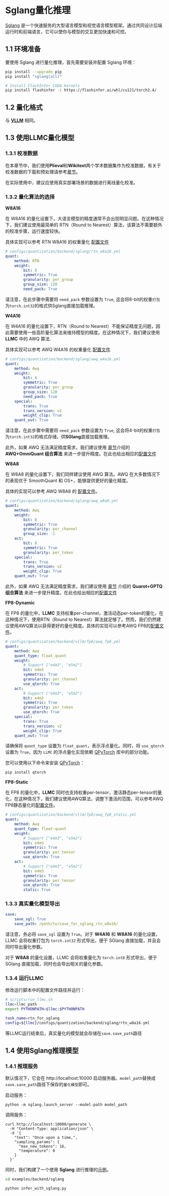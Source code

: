 # Sglang量化推理

[Sglang](https://github.com/sgl-project/sglang) 是一个快速服务的大型语言模型和视觉语言模型框架。通过共同设计后端运行时和前端语言，它可以使你与模型的交互更加快速和可控。


## 1.1 环境准备

要使用 Sglang 进行量化推理，首先需要安装并配置 Sglang 环境：
```bash
pip install --upgrade pip
pip install "sglang[all]"

# Install FlashInfer CUDA kernels
pip install flashinfer -i https://flashinfer.ai/whl/cu121/torch2.4/
```

## 1.2 量化格式

与 [**VLLM**](https://llmc-zhcn.readthedocs.io/en/latest/backend/vllm.html) 相同。

## 1.3 使用LLMC量化模型


### 1.3.1 校准数据

在本章节中，我们使用**Plieval**和**Wikitext**两个学术数据集作为校准数据，有关于校准数据的下载和预处理请参考[章节](https://llmc-zhcn.readthedocs.io/en/latest/configs.html)。

在实际使用中，建议应使用真实部署场景的数据进行离线量化校准。


### 1.3.2 量化算法的选择

**W8A16**

在 W8A16 的量化设置下，大语言模型的精度通常不会出现明显问题。在这种情况下，我们建议使用最简单的 RTN（Round to Nearest）算法，该算法不需要额外的校准步骤，运行速度较快。

具体实现可以参考 RTN W8A16 的权重量化 [配置文件](https://github.com/ModelTC/llmc/tree/main/configs/quantization/backend/sglang/rtn_w8a16.yml)

```yaml
# configs/quantization/backend/sglang/rtn_w8a16.yml
quant:
    method: RTN
    weight:
        bit: 8
        symmetric: True
        granularity: per_group
        group_size: 128
        need_pack: True
```
请注意，在此步骤中需要将 `need_pack` 参数设置为 `True`, 这会将8-bit的权重`打包`为`torch.int32`的格式供Sglang直接加载推理。

**W4A16**

在 W4A16 的量化设置下，RTN（Round to Nearest）不能保证精度无问题，因此需要使用一些高阶量化算法来维持模型的精度。在这种情况下，我们建议使用 **LLMC** 中的 AWQ 算法.


具体实现可以参考 AWQ W4A16 的权重量化 [配置文件](https://github.com/ModelTC/llmc/tree/main/configs/quantization/backend/sglang/awq_w4a16.yml)

```yaml
# configs/quantization/backend/sglang/awq_w4a16.yml
quant:
    method: Awq
    weight:
        bit: 4
        symmetric: True
        granularity: per_group
        group_size: 128
        need_pack: True
    special:
        trans: True
        trans_version: v2
        weight_clip: True
    quant_out: True  
```
请注意，在此步骤中需要将 `need_pack` 参数设置为 `True`, 这会将4-bit的权重`打包`为`torch.int32`的格式存储，供**SGlang**直接加载推理。


此外，如果 AWQ 无法满足精度需求，我们建议使用 [章节](https://llmc-zhcn.readthedocs.io/en/latest/practice/awq_omni.html)介绍的 **AWQ+OmniQuant 组合算法** 来进一步提升精度。在此也给出相应的[配置文件](https://github.com/ModelTC/llmc/tree/main/configs/quantization/backend/sglang/w4a16_combin)


**W8A8**

在 W8A8 的量化设置下，我们同样建议使用 AWQ 算法。AWQ 在大多数情况下的表现优于 SmoothQuant 和 OS+，能够提供更好的量化精度。

具体的实现可以参考 AWQ W8A8 的 [配置文件](https://github.com/ModelTC/llmc/tree/main/configs/quantization/backend/sglang/awq_w8a8.yml)。

```yaml
# configs/quantization/backend/sglang/awq_w8a8.yml
quant:
    method: Awq
    weight:
        bit: 8
        symmetric: True
        granularity: per_channel
        group_size: -1
    act:
        bit: 8
        symmetric: True
        granularity: per_token
    special:
        trans: True
        trans_version: v2
        weight_clip: True
    quant_out: True 
```

此外，如果 AWQ 无法满足精度需求，我们建议使用 [章节](https://llmc-zhcn.readthedocs.io/en/latest/practice/quarot_gptq.html) 介绍的 **Quarot+GPTQ 组合算法** 来进一步提升精度。在此也给出相应的[配置文件](https://github.com/ModelTC/llmc/tree/main/configs/quantization/backend/sglang/w8a8_combin)

**FP8-Dynamic**

在 FP8 的量化中，**LLMC** 支持权重per-channel，激活动态per-token的量化，在这种情况下，使用RTN（Round to Nearest）算法就足够了。然而，我们仍然建议使用AWQ算法以获得更好的量化精度。具体的实现可以参考AWQ FP8的[配置文件](https://github.com/ModelTC/llmc/tree/main/configs/quantization/backend/vllm/fp8/awq_fp8.yml)。

```yaml
# configs/quantization/backend/vllm/fp8/awq_fp8.yml
quant:
    method: Awq
    quant_type: float_quant
    weight:
        # Support ["e4m3", "e5m2"]
        bit: e4m3
        symmetric: True
        granularity: per_channel
        use_qtorch: True
    act:
        # Support ["e4m3", "e5m2"]
        bit: e4m3
        symmetric: True
        granularity: per_token
        use_qtorch: True
    special:
        trans: True
        trans_version: v2
        weight_clip: True
    quant_out: True
```

请确保将 `quant_type` 设置为 `float_quant`，表示浮点量化。同时，将 `use_qtorch` 设置为 `True`，因为 `LLMC` 的浮点量化实现依赖 [QPyTorch](https://github.com/Tiiiger/QPyTorch) 库中的部分功能。

您可以使用以下命令来安装 [QPyTorch](https://github.com/Tiiiger/QPyTorch)：

```bash
pip install qtorch
```

**FP8-Static**

在 FP8 的量化中，**LLMC** 同时也支持权重per-tensor，激活静态per-tensor的量化，在这种情况下，我们建议使用AWQ算法，调整下激活的范围，可以参考AWQ FP8静态量化的[配置文件](https://github.com/ModelTC/llmc/tree/main/configs/quantization/backend/vllm/fp8/awq_fp8_static.yml)。

```yaml
# configs/quantization/backend/vllm/fp8/awq_fp8_static.yml
quant:
    method: Awq
    quant_type: float-quant
    weight:
        # Support ["e4m3", "e5m2"]
        bit: e4m3
        symmetric: True
        granularity: per_tensor
        use_qtorch: True
    act:
        # Support ["e4m3", "e5m2"]
        bit: e4m3
        symmetric: True
        granularity: per_tensor
        use_qtorch: True
        static: True
```


### 1.3.3 真实量化模型导出

```yaml
save:
    save_sgl: True
    save_path: /path/to/save_for_sglang_rtn_w8a16/
```
请注意，务必将 `save_sgl` 设置为 `True`。对于 **W4A16** 和 **W8A16** 的量化设置，LLMC 会将权重打包为 `torch.int32` 形式导出，便于 SGlang 直接加载，并且会同时导出量化参数。

对于 **W8A8** 的量化设置，LLMC 会将权重量化为 `torch.int8` 形式导出，便于 SGlang 直接加载，同时也会导出相关的量化参数。


### 1.3.4 运行LLMC

修改运行脚本中的配置文件路径并运行：

```bash
# scripts/run_llmc.sh
llmc=llmc_path
export PYTHONPATH=$llmc:$PYTHONPATH

task_name=rtn_for_sglang
config=${llmc}/configs/quantization/backend/sglang/rtn_w8a16.yml
```
等LLMC运行结束后，真实量化的模型就会存储在`save.save_path`路径

## 1.4 使用Sglang推理模型

### 1.4.1 推理服务

默认情况下，它会在 http://localhost:10000 启动服务器。`model_path`替换成`save.save_path`路径下保存的`量化模型`即可。

启动服务：

```
python -m sglang.launch_server --model-path model_path
```

调用服务：

```
curl http://localhost:10000/generate \
  -H "Content-Type: application/json" \
  -d '{
    "text": "Once upon a time,",
    "sampling_params": {
      "max_new_tokens": 16,
      "temperature": 0
    }
  }'
```

同时，我们构建了一个使用 **Sglang** 进行推理的[示例](https://github.com/ModelTC/llmc/blob/main/examples/backend/sglang/infer_with_sglang.py)。

```bash
cd examples/backend/sglang

python infer_with_sglang.py
```